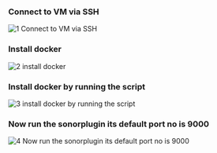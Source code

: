 ### Connect to VM via SSH

![1 Connect to VM via SSH](https://user-images.githubusercontent.com/58173938/206630580-dc735ab3-ed6a-419b-b545-f3e175f3d4e4.png)

### Install docker

![2 install docker](https://user-images.githubusercontent.com/58173938/206630608-9067c2a3-8e02-4c2e-b6ba-88942688fa2d.png)

### Install docker by running the script

![3 install docker by running the script](https://user-images.githubusercontent.com/58173938/206630727-5dd82b11-c863-480e-b267-97cf2deadcd6.png)

### Now run the sonorplugin its default port no is 9000

![4 Now run the sonorplugin its default port no is 9000](https://user-images.githubusercontent.com/58173938/206630826-4c1e2f53-39b3-4465-ac52-eed874be769a.png)
